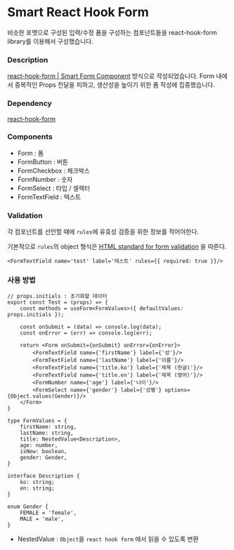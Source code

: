 # Smart React Hook Form
비슷한 포멧으로 구성된 입력/수정 폼을 구성하는 컴포넌트들을 react-hook-form library를 이용해서 구성했습니다.

### Description
[react-hook-form | Smart Form Component](https://react-hook-form.com/advanced-usage#SmartFormComponent) 방식으로 작성되었습니다.
Form 내에서 중복적인 Props 전달을 피하고, 생산성을 높이기 위한 폼 작성에 집중했습니다.

### Dependency
[react-hook-form](https://react-hook-form.com/)

### Components
- Form : 폼
- FormButton : 버튼
- FormCheckbox : 체크박스
- FormNumber : 숫자
- FormSelect : 타입 / 셀렉터 
- FormTextField : 텍스트

### Validation
각 컴포넌트를 선언할 때에 `rules`에 유효성 검증을 위한 정보를 적어야한다.

기본적으로 `rules`의 object 형식은 [HTML standard for form validation](https://developer.mozilla.org/en-US/docs/Learn/HTML/Forms/Form_validation) 을 따른다.

`<FormTextField name='test' label='테스트' rules={{ required: true }}/>`

### 사용 방법
```
// props.initials : 초기화할 데이터
export const Test = (props) => {
    const methods = useForm<FormValues>({ defaultValues: props.initials });
    
    const onSubmit = (data) => console.log(data);
    const onError = (err) => console.log(err);
    
    return <Form onSubmit={onSubmit} onError={onError}>
        <FormTextField name={'firstName'} label={'성'}/>
        <FormTextField name={'lastName'} label={'이름'}/>
        <FormTextField name={'title.ko'} label={'제목 (한글)'}/>
        <FormTextField name={'title.en'} label={'제목 (영어)'}/>
        <FormNumber name={'age'} label={'나이'}/>
        <FormSelect name={'gender'} label={'성별'} options={Object.values(Gender)}/>
    </Form>
}

type FormValues = {
    firstName: string,
    lastName: string,
    title: NestedValue<Description>,
    age: number,
    isNew: boolean,
    gender: Gender,
}

interface Description {
    ko: string;
    en: string;
}

enum Gender {
    FEMALE = 'female',
    MALE = 'male',
}
```

- NestedValue : `Object`을 `react hook form` 에서 읽을 수 있도록 변환

